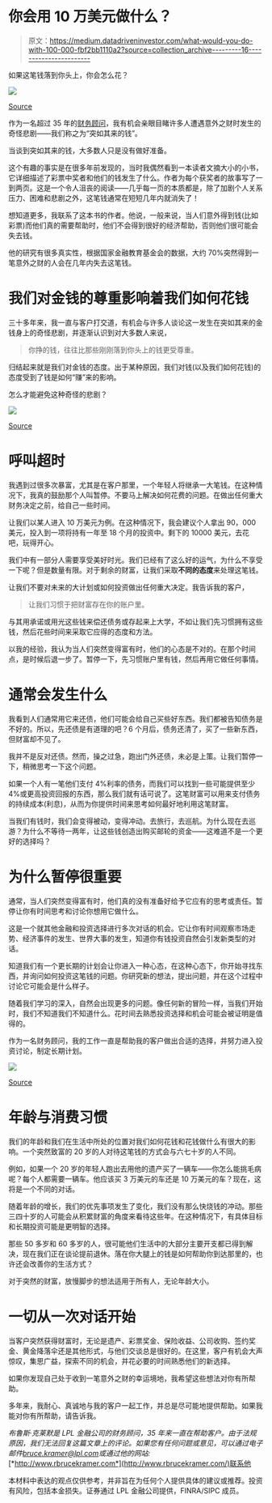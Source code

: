 # 你会用 10 万美元做什么？

> 原文：<https://medium.datadriveninvestor.com/what-would-you-do-with-100-000-fbf2bb1110a2?source=collection_archive---------16----------------------->

如果这笔钱落到你头上，你会怎么花？

![](img/c304bd25edbc6fa0a45ccab12eb57905.png)

[Source](https://unsplash.com?utm_source=medium&utm_medium=referral)

作为一名超过 35 年的[财务顾问](http://www.rbrucekramer.com/)，我有机会亲眼目睹许多人遭遇意外之财时发生的奇怪悲剧——我们称之为“突如其来的钱”。

当谈到突如其来的钱，大多数人只是没有做好准备。

这个有趣的事实是在很多年前发现的，当时我偶然看到一本读者文摘大小的小书，它详细描述了彩票中奖者和他们的钱发生了什么。作者为每个获奖者的故事写了一到两页。这是一个令人沮丧的阅读——几乎每一页的本质都是，除了加剧个人关系压力、困难和悲剧之外，这笔钱通常在短短几年内就消失了！

想知道更多，我联系了这本书的作者。他说，一般来说，当人们意外得到钱(比如彩票)而他们真的需要帮助时，他们不会得到很好的经济帮助，否则他们很可能会失去钱。

他的研究有很多真实性，根据国家金融教育基金会的数据，大约 70%突然得到一笔意外之财的人会在几年内失去这笔钱。

# **我们对金钱的尊重影响着我们如何花钱**

三十多年来，我一直与客户打交道，有机会与许多人谈论这一发生在突如其来的金钱身上的奇怪悲剧，并逐渐认识到对大多数人来说，

> 你挣的钱，往往比那些刚刚落到你头上的钱更受尊重。

归结起来就是我们对金钱的态度。出于某种原因，我们对钱(以及我们如何花钱)的态度受到了钱是如何“赚”来的影响。

怎么才能避免这种奇怪的悲剧？

![](img/ac9b7497743e066e8bac70981809c463.png)

[Source](https://unsplash.com?utm_source=medium&utm_medium=referral)

# **呼叫超时**

我遇到过很多次暴富，尤其是在客户那里，一个年轻人将继承一大笔钱。在这种情况下，我真的鼓励那个人叫暂停。不要马上解决如何花费的问题。在做出任何重大财务决定之前，给自己一些时间。

让我们以某人进入 10 万美元为例。在这种情况下，我会建议个人拿出 90，000 美元，投入到一项将持有一年至 18 个月的投资中。剩下的 10000 美元，去花吧，玩得开心。

我们中有一部分人需要享受美好时光。我们已经有了这么好的运气，为什么不享受一下呢？但是数量有限。对于剩余的财富，让我们采取**不同的态度**来处理这笔钱。

让我们不要对未来的大计划或如何投资做出任何重大决定。我告诉我的客户，

> 让我们习惯于把财富存在你的账户里。

与其用承诺或用光这些钱来偿还债务或存起来上大学，不如让我们先习惯拥有这些钱，然后花些时间来采取它应得的态度和方法。

以我的经验，我认为当人们突然变得富有时，他们的心态是不对的。在那个时间点，是时候后退一步了。暂停一下，先习惯账户里有钱，然后再用它做任何事情。

# **通常会发生什么**

我看到人们通常用它来还债，他们可能会给自己买些好东西。我们都被告知债务是不好的。所以，先还债是有道理的吧？6 个月后，债务还清了，买了一些新东西，但财富却不见了。

我并不是反对还债。然而，操之过急，跑出门外还债，未必是上策。让我们暂停一下，稍微思考一下这个问题。

如果一个人有一笔他们支付 4%利率的债务，而我们可以找到一些可能提供至少 4%或更高投资回报的东西，那么我们就有话可说了。这笔财富可以用来支付债务的持续成本(利息)，从而为你提供时间来思考如何最好地利用这笔财富。

当我们有钱时，我们会变得被动，变得冲动。去旅行，去巡航。为什么现在去巡游？为什么不等待一两年，让这些钱创造出购买邮轮的资金——这难道不是一个更好的选择吗？

# **为什么暂停很重要**

通常，当人们突然变得富有时，他们真的没有准备好给予它应有的思考或责任。暂停让你有时间思考和讨论你想用它做什么。

这是一个就其他金融和投资选择进行多次对话的机会。它让你有时间观察市场走势、经济事件的发生、世界大事的发生，知道你有钱投资自然会引发新类型的对话。

知道我们有一个更长期的计划会让你进入一种心态，在这种心态下，你开始寻找东西，并询问如何投资这笔钱的问题。你研究新的想法，提出问题，并在这个过程中讨论它可能会是什么样子。

随着我们学习的深入，自然会出现更多的问题。像任何新的冒险一样，当我们开始时，我们不知道我们不知道什么。花时间去熟悉投资选择和机会可能会被证明是值得的。

作为一名财务顾问，我的工作一直是帮助我的客户做出合适的选择，并努力进入投资讨论，制定长期计划。

![](img/04bb22bd700940ca71f80e0fbda400ce.png)

[Source](https://unsplash.com?utm_source=medium&utm_medium=referral)

# **年龄与消费习惯**

我们的年龄和我们在生活中所处的位置对我们如何花钱和花钱做什么有很大的影响。一个突然致富的 20 岁的人对待这笔钱的方式会与六七十岁的人不同。

例如，如果一个 20 岁的年轻人跑出去用他的遗产买了一辆车——你怎么能挑毛病呢？每个人都需要一辆车。他应该买 3 万美元的车还是 10 万美元的车？现在，这将是一个不同的对话。

随着年龄的增长，我们的优先事项发生了变化，我们没有那么快烧钱的冲动。那些三四十岁的人可能会从积累财富的角度来看待这些年。在这种情况下，有具体目标和长期投资可能是更明智的选择。

那些 50 多岁和 60 多岁的人，很可能他们生活中的大部分主要开支都已得到解决，现在我们正在谈论提前退休。落在你大腿上的钱是如何帮助你到达那里的，也许还会改善你的生活方式？

对于突然的财富，放慢脚步的想法适用于所有人，无论年龄大小。

# **一切从一次对话开始**

当客户突然获得财富时，无论是遗产、彩票奖金、保险收益、公司收购、签约奖金、黄金降落伞还是其他形式，与他们交谈总是很好的。在这里，客户有机会大声惊叹，集思广益，探索不同的机会，并花必要的时间熟悉他们的新选择。

如果你发现自己处于收到一笔意外之财的幸运境地，我希望这些想法对你有所帮助。

多年来，我耐心、真诚地与我的客户一起工作，并总是尽可能地提供帮助。如果我能对你有所帮助，请告诉我。

*布鲁斯·克莱默是 LPL 金融公司的财务顾问，35 年来一直在帮助客户。由于法规原因，我们无法回复这篇文章上的评论。如果您有任何问题或意见，可以通过电子邮件*[*bruce.kramer@lpl.com*](mailto:bruce.kramer@lpl.com)*或通过他的网站:*[*http://www.rbrucekramer.com*](http://www.rbrucekramer.com/)联系他

本材料中表达的观点仅供参考，并非旨在为任何个人提供具体的建议或推荐。投资有风险，包括本金损失。证券通过 LPL 金融公司提供，FINRA/SIPC 成员。
